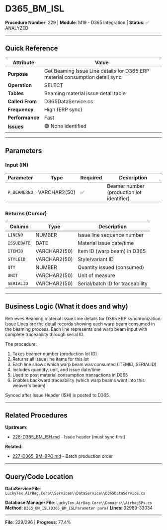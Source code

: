 # D365_BM_ISL

**Procedure Number**: 229 | **Module**: M19 - D365 Integration | **Status**: ✅ ANALYZED

---

## Quick Reference

| Attribute | Value |
|-----------|-------|
| **Purpose** | Get Beaming Issue Line details for D365 ERP material consumption detail sync |
| **Operation** | SELECT |
| **Tables** | Beaming material issue detail table |
| **Called From** | D365DataService.cs |
| **Frequency** | High (ERP sync) |
| **Performance** | Fast |
| **Issues** | 🟢 None identified |

---

## Parameters

### Input (IN)

| Parameter | Type | Required | Description |
|-----------|------|----------|-------------|
| `P_BEAMERNO` | VARCHAR2(50) | ✅ | Beamer number (production lot identifier) |

### Returns (Cursor)

| Column | Type | Description |
|--------|------|-------------|
| `LINENO` | NUMBER | Issue line sequence number |
| `ISSUEDATE` | DATE | Material issue date/time |
| `ITEMID` | VARCHAR2(50) | Item ID (warp beam) in D365 |
| `STYLEID` | VARCHAR2(50) | Style/variant ID |
| `QTY` | NUMBER | Quantity issued (consumed) |
| `UNIT` | VARCHAR2(50) | Unit of measure |
| `SERIALID` | VARCHAR2(50) | Serial/batch ID for traceability |

---

## Business Logic (What it does and why)

Retrieves Beaming material Issue Line details for D365 ERP synchronization. Issue Lines are the detail records showing each warp beam consumed in the beaming process. Each line represents one warp beam input with complete traceability through serial ID.

The procedure:
1. Takes beamer number (production lot ID)
2. Returns all issue line items for this lot
3. Each line shows which warp beam was consumed (ITEMID, SERIALID)
4. Includes quantity, unit, and issue date/time
5. Used to post material consumption transactions in D365
6. Enables backward traceability (which warp beams went into this weaver's beam)

Synced after Issue Header (ISH) is posted to D365.

---

## Related Procedures

**Upstream**:
- [228-D365_BM_ISH.md](./228-D365_BM_ISH.md) - Issue header (must sync first)

**Related**:
- [227-D365_BM_BPO.md](./227-D365_BM_BPO.md) - Batch production order

---

## Query/Code Location

**DataService File**: `LuckyTex.AirBag.Core\\Services\\DataService\\D365DataService.cs`

**Database Manager File**: `LuckyTex.AirBag.Core\\Domains\\AirbagSPs.cs`
**Method**: `D365_BM_ISL(D365_BM_ISLParameter para)`
**Lines**: 32989-33034

---

**File**: 229/296 | **Progress**: 77.4%
